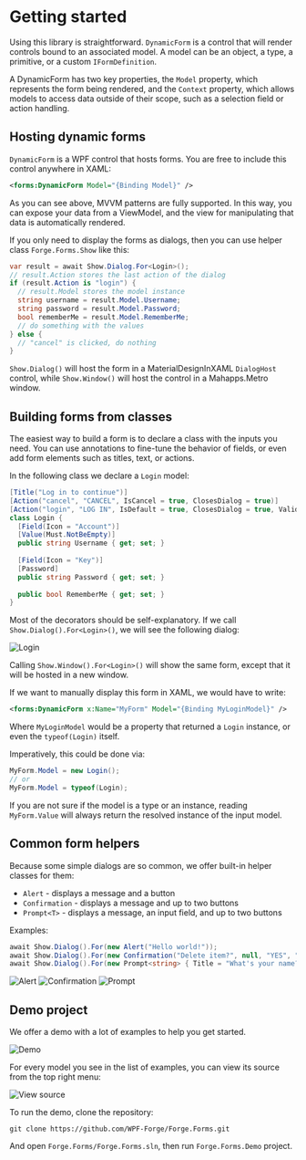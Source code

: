 # Getting started

Using this library is straightforward. `DynamicForm` is a control that will render controls bound to an associated model. A model can be an object, a type, a primitive, or a custom `IFormDefinition`.

A DynamicForm has two key properties, the `Model` property, which represents the form being rendered, and the `Context` property, which allows models to access data outside of their scope, such as a selection field or action handling.

## Hosting dynamic forms

`DynamicForm` is a WPF control that hosts forms. You are free to include this control anywhere in XAML:

```xml
<forms:DynamicForm Model="{Binding Model}" />
```

As you can see above, MVVM patterns are fully supported. In this way, you can expose your data from a ViewModel, and the view for manipulating that data is automatically rendered.

If you only need to display the forms as dialogs, then you can use helper class `Forge.Forms.Show` like this:

```csharp
var result = await Show.Dialog.For<Login>();
// result.Action stores the last action of the dialog
if (result.Action is "login") {
  // result.Model stores the model instance
  string username = result.Model.Username;
  string password = result.Model.Password;
  bool rememberMe = result.Model.RememberMe;
  // do something with the values
} else {
  // "cancel" is clicked, do nothing
}
```

`Show.Dialog()` will host the form in a MaterialDesignInXAML `DialogHost` control, while `Show.Window()` will host the control in a Mahapps.Metro window.

## Building forms from classes

The easiest way to build a form is to declare a class with the inputs you need. You can use annotations to fine-tune the behavior of fields, or even add form elements such as titles, text, or actions.

In the following class we declare a `Login` model:

```csharp
[Title("Log in to continue")]
[Action("cancel", "CANCEL", IsCancel = true, ClosesDialog = true)]
[Action("login", "LOG IN", IsDefault = true, ClosesDialog = true, Validates = true)]
class Login {
  [Field(Icon = "Account")]
  [Value(Must.NotBeEmpty)]
  public string Username { get; set; }
  
  [Field(Icon = "Key")]
  [Password]
  public string Password { get; set; }
  
  public bool RememberMe { get; set; }
}
```

Most of the decorators should be self-explanatory. If we call `Show.Dialog().For<Login>()`, we will see the following dialog:

![Login](https://user-images.githubusercontent.com/12145268/44461196-2e396100-a610-11e8-9f84-384831fe338e.png)

Calling `Show.Window().For<Login>()` will show the same form, except that it will be hosted in a new window.

If we want to manually display this form in XAML, we would have to write:

```xml
<forms:DynamicForm x:Name="MyForm" Model="{Binding MyLoginModel}" />
```

Where `MyLoginModel` would be a property that returned a `Login` instance, or even the `typeof(Login)` itself.

Imperatively, this could be done via:

```csharp
MyForm.Model = new Login();
// or
MyForm.Model = typeof(Login);
```

If you are not sure if the model is a type or an instance, reading `MyForm.Value` will always return the resolved instance of the input model.

## Common form helpers

Because some simple dialogs are so common, we offer built-in helper classes for them:

- `Alert` - displays a message and a button
- `Confirmation` - displays a message and up to two buttons
- `Prompt<T>` - displays a message, an input field, and up to two buttons

Examples:

```csharp
await Show.Dialog().For(new Alert("Hello world!"));
await Show.Dialog().For(new Confirmation("Delete item?", null, "YES", "NO"));
await Show.Dialog().For(new Prompt<string> { Title = "What's your name?" });
```

![Alert](https://user-images.githubusercontent.com/12145268/44462136-d6045e00-a613-11e8-913e-c291d1fad3f6.png)
![Confirmation](https://user-images.githubusercontent.com/12145268/44462151-efa5a580-a613-11e8-9dcd-ab4a73faec01.png)
![Prompt](https://user-images.githubusercontent.com/12145268/44462306-7fe3ea80-a614-11e8-8706-d69f8cab3aae.png)

## Demo project

We offer a demo with a lot of examples to help you get started.

![Demo](https://user-images.githubusercontent.com/12145268/44462672-a6565580-a615-11e8-80a5-0d32e2c9708c.png)

For every model you see in the list of examples, you can view its source from the top right menu:

![View source](https://user-images.githubusercontent.com/12145268/44462746-eb7a8780-a615-11e8-9cb9-21057fc6ec71.png)

To run the demo, clone the repository:

```
git clone https://github.com/WPF-Forge/Forge.Forms.git
```

And open `Forge.Forms/Forge.Forms.sln`, then run `Forge.Forms.Demo` project.
